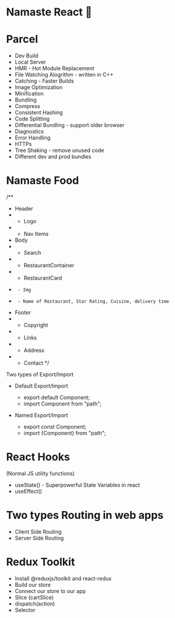 # Namaste React 🚀

# Parcel

- Dev Build
- Local Server
- HMR - Hot Module Replacement
- File Watching Alogrithm - written in C++
- Catching - Faster Builds
- Image Optimization
- Minification
- Bundling
- Compress
- Consistent Hashing
- Code Splitting
- Differential Bundling - support older browser
- Diagnostics
- Error Handling
- HTTPs
- Tree Shaking - remove unused code
- Different dev and prod bundles

# Namaste Food

/\*\*

- Header
- - Logo
- - Nav Items
- Body
- - Search
- - RestaurantContainer
- - RestaurantCard
-      - Img
-      - Name of Restaurant, Star Rating, Cuisine, delivery time
- Footer
- - Copyright
- - Links
- - Address
- - Contact
    \*/

Two types of Export/Import

- Default Export/Import

  - export default Component;
  - import Component from "path";

- Named Export/Import

  - export const Component;
  - import {Component} from "path";

# React Hooks

(Normal JS utility functions)

- useState() - Superpowerful State Variables in react
- useEffect()

# Two types Routing in web apps

- Client Side Routing
- Server Side Routing

# Redux Toolkit

- Install @reduxjs/toolkit and react-redux
- Build our store
- Connect our store to our app
- Slice (cartSlice)
- dispatch(action)
- Selector
